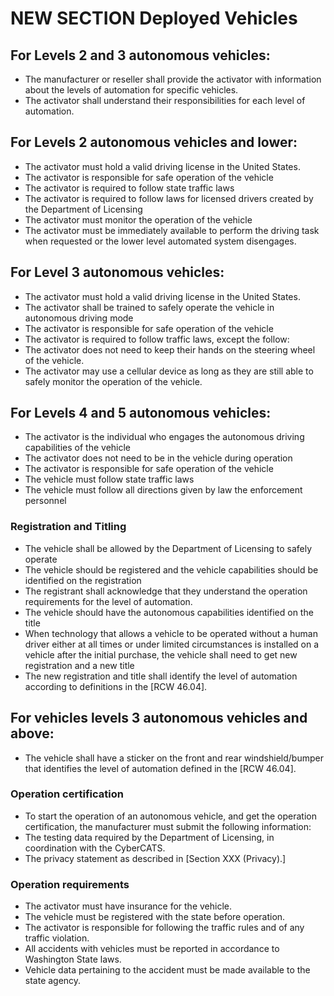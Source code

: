 
# NEW SECTION Deployed Vehicles


## For Levels 2 and 3 autonomous vehicles:
- The manufacturer or reseller shall provide the activator with information about the levels of automation for specific vehicles.
- The activator shall understand their responsibilities for each level of automation.

## For Levels 2 autonomous vehicles and lower:
- The activator must hold a valid driving license in the United States.
- The activator is responsible for safe operation of the vehicle
- The activator is required to follow state traffic laws
- The activator is required to follow laws for licensed drivers created by the Department of Licensing
- The activator must monitor the operation of the vehicle
- The activator must be immediately available to perform the driving task when requested or the lower level automated system disengages.

## For Level 3 autonomous vehicles:
- The activator must hold a valid driving license in the United States.
- The activator shall be trained to safely operate the vehicle in autonomous driving mode
- The activator is responsible for safe operation of the vehicle
- The activator is required to follow traffic laws, except the follow:
- The activator does not need to keep their hands on the steering wheel of the vehicle.
- The activator may use a cellular device as long as they are still able to safely monitor the operation of the vehicle.

## For Levels 4 and 5 autonomous vehicles:
- The activator is the individual who engages the autonomous driving capabilities of the vehicle
- The activator does not need to be in the vehicle during operation
- The activator is responsible for safe operation of the vehicle
- The vehicle must follow state traffic laws
- The vehicle must follow all directions given by law the enforcement personnel

### Registration and Titling
- The vehicle shall be allowed by the Department of Licensing to safely operate
- The vehicle should be registered and the vehicle capabilities should be identified on the registration 
- The registrant shall acknowledge that they understand the operation requirements for the level of automation. 
- The vehicle should have the autonomous capabilities identified on the title
- When technology that allows a vehicle to be operated without a human driver either at all times or under limited circumstances is installed on a vehicle after the initial purchase, the vehicle shall need to get new registration and a new title
- The new registration and title shall identify the level of automation according to definitions in the [RCW 46.04].

## For vehicles levels 3 autonomous vehicles and above:
- The vehicle shall have a sticker on the front and rear windshield/bumper that identifies the level of automation defined in the [RCW 46.04].

### Operation certification
- To start the operation of an autonomous vehicle, and get the operation certification, the manufacturer must submit the following information:
- The testing data required by the Department of Licensing, in coordination with the CyberCATS.
- The privacy statement as described in [Section XXX (Privacy).]

### Operation requirements
- The activator must have insurance for the vehicle.
- The vehicle must be registered with the state before operation.
- The activator is responsible for following the traffic rules and of any traffic violation.
- All accidents with vehicles must be reported in accordance to Washington State laws.
- Vehicle data pertaining to the accident must be made available to the state agency.

